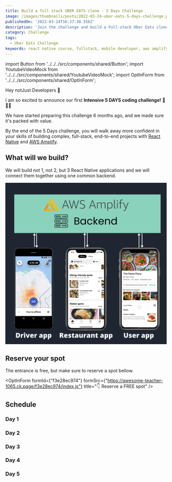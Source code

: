 ```yaml
---
title: Build a full stack UBER EATS clone - 5 Days Challenge
image: /images/thumbnails/posts/2022-03-24-uber-eats-5-days-challenge.png
publishedOn: '2022-03-24T16:27:30.556Z'
description: 'Join the challenge and build a Full-stack Uber Eats clone, including 2 React Native apps and their backend in just 5 DAYS'
category: Challenge
tags:
  - Uber Eats Challenge
keywords: react native course, fullstack, mobile developer, aws amplify, uber eats coding challenge
---
```


import Button from '../../../src/components/shared/Button';
import YoutubeVideoMock from '../../../src/components/shared/YoutubeVideoMock';
import OptInForm from '../../../src/components/shared/OptInForm';

Hey notJust Developers 👋

I am so excited to announce our first **Intensive 5 DAYS coding challenge!** 🚀🚀🚀

We have started preparing this challenge 6 months ago, and we made sure it's packed with value.

By the end of the 5 Days challenge, you will walk away more confident in your skills of building complex, full-stack, end-to-end projects with [React Native](https://reactnative.dev/) and [AWS Amplify](https://aws.amazon.com/amplify/).

## What will we build?

We will build not 1, not 2, but 3 React Native applications and we will connect them together using one common backend.

![3 apps that we will build: Driver, user and restaurant app](./apps.png)

## Reserve your spot

The entrance is free, but make sure to reserve a spot bellow.

<OptInForm formId={"f3e28ec974"} formSrc={"https://awesome-teacher-1065.ck.page/f3e28ec974/index.js"} title="👇 Reserve a FREE spot" />

## Schedule

### Day 1

<YoutubeVideoMock 
  title="Day 1: Build a full stack UBER EATS clone 🔴" 
  description="Join the challenge and build a Full-stack Uber Eats clone, including 2 React Native apps and their backend in just 5 DAYS." 
  url="https://youtu.be/ZPNHWlMk6_E"
  imageUri="/images/posts/2022-03-24-uber-eats-5-days-challenge/thumbnail.png"
/>

### Day 2

<YoutubeVideoMock
  title="Day 2: Build a full stack UBER EATS clone 🔴"
  description="Join the challenge and build a Full-stack Uber Eats clone, including 2 React Native apps and their backend in just 5 DAYS."
  url="https://youtu.be/WFo_IxhBxF4"
  imageUri="/images/posts/2022-03-24-uber-eats-5-days-challenge/thumbnail.png"
/>

### Day 3

<YoutubeVideoMock 
  title="Day 3: Build a full stack UBER EATS clone 🔴" 
  description="Join the challenge and build a Full-stack Uber Eats clone, including 2 React Native apps and their backend in just 5 DAYS." 
  url="https://youtu.be/eTNvx8kdslk"
  imageUri="/images/posts/2022-03-24-uber-eats-5-days-challenge/thumbnail.png"
/>

### Day 4

<YoutubeVideoMock
  title="Day 4: Build a full stack UBER EATS clone 🔴"
  description="Join the challenge and build a Full-stack Uber Eats clone, including 2 React Native apps and their backend in just 5 DAYS."
  url="https://youtu.be/gunuloenCpU"
  imageUri="/images/posts/2022-03-24-uber-eats-5-days-challenge/thumbnail.png"
/>

### Day 5

<YoutubeVideoMock 
  title="Day 5: Build a full stack UBER EATS clone 🔴" 
  description="Join the challenge and build a Full-stack Uber Eats clone, including 2 React Native apps and their backend in just 5 DAYS."
  url="https://youtu.be/Os49oPTfzuU" 
  imageUri="/images/posts/2022-03-24-uber-eats-5-days-challenge/thumbnail.png"
/>
